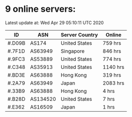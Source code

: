 # 9 online servers:

Latest update at: Wed Apr 29 05:10:11 UTC 2020

| ID | ASN | Server Country | Online |
| -- | --- | -------------- | ------ |
| #.D09B | AS174 | United States | 759 hrs |
| #.7F1D | AS63949 | Singapore | 846 hrs |
| #.9FC3 | AS53889 | United States | 774 hrs |
| #.C348 | AS35913 | United States | 1140 hrs |
| #.BD3E | AS63888 | Hong Kong | 319 hrs |
| #.2A79 | AS63949 | Japan | 2083 hrs |
| #.33B9 | AS63888 | Hong Kong | 4 hrs |
| #.B28D | AS134520 | United States | 7 hrs |
| #.E362 | AS16509 | Japan | 1 hrs |


